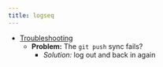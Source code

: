 ```yaml
---
title: logseq
---
```


-
  <u>Troubleshooting</u>
	- **Problem:** The `git push` sync fails?
		- _Solution:_ log out and back in again